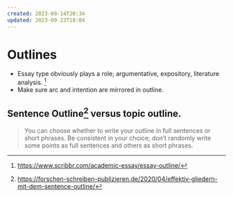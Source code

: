 ```yaml
---
created: 2023-09-14T20:34
updated: 2023-09-23T18:04
---
```

# Outlines

- Essay type obviously plays a role; argumentative, expository, literature analysis. [^1]
- Make sure arc and intention are mirrored in outline.

## Sentence Outline[^2] versus topic outline.

> You can choose whether to write your outline in full sentences or short phrases. Be consistent in your choice; don’t randomly write some points as full sentences and others as short phrases.

[^1]: https://www.scribbr.com/academic-essay/essay-outline/
[^2]: https://forschen-schreiben-publizieren.de/2020/04/effektiv-gliedern-mit-dem-sentence-outline/